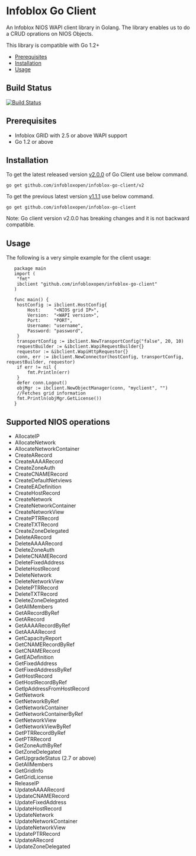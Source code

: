 # Infoblox Go Client

An Infoblox NIOS WAPI client library in Golang.
The library enables us to do a CRUD oprations on NIOS Objects.

This library is compatible with Go 1.2+

- [Prerequisites](#Prerequisites)
- [Installation](#Installation)
- [Usage](#Usage)

## Build Status
[![Build Status](https://travis-ci.org/infobloxopen/infoblox-go-client.svg?branch=master)](https://travis-ci.org/infobloxopen/infoblox-go-client) 


## Prerequisites
   * Infoblox GRID with 2.5 or above WAPI support
   * Go 1.2 or above

## Installation
   To get the latest released version [v2.0.0](https://github.com/infobloxopen/infoblox-go-client/releases/tag/v2.0.0) of Go Client use below command.
   
   `go get github.com/infobloxopen/infoblox-go-client/v2`

   To get the previous latest version [v1.1.1](https://github.com/infobloxopen/infoblox-go-client/releases/tag/v1.1.1) use below command.
   
   `go get github.com/infobloxopen/infoblox-go-client`

   Note: Go client version v2.0.0 has breaking changes and it is not backward compatible.

## Usage

   The following is a very simple example for the client usage:

       package main
       import (
   	    "fmt"
   	    ibclient "github.com/infobloxopen/infoblox-go-client"
       )

       func main() {
   	    hostConfig := ibclient.HostConfig{
   		    Host:     "<NIOS grid IP>",
   		    Version:  "<WAPI version>",
   		    Port:     "PORT",
   		    Username: "username",
   		    Password: "password",
   	    }
   	    transportConfig := ibclient.NewTransportConfig("false", 20, 10)
   	    requestBuilder := &ibclient.WapiRequestBuilder{}
   	    requestor := &ibclient.WapiHttpRequestor{}
   	    conn, err := ibclient.NewConnector(hostConfig, transportConfig, requestBuilder, requestor)
   	    if err != nil {
   		    fmt.Println(err)
   	    }
   	    defer conn.Logout()
   	    objMgr := ibclient.NewObjectManager(conn, "myclient", "")
   	    //Fetches grid information
   	    fmt.Println(objMgr.GetLicense())
       }

## Supported NIOS operations

   * AllocateIP
   * AllocateNetwork
   * AllocateNetworkContainer
   * CreateARecord
   * CreateAAAARecord
   * CreateZoneAuth
   * CreateCNAMERecord
   * CreateDefaultNetviews
   * CreateEADefinition
   * CreateHostRecord
   * CreateNetwork
   * CreateNetworkContainer
   * CreateNetworkView
   * CreatePTRRecord
   * CreateTXTRecord
   * CreateZoneDelegated
   * DeleteARecord
   * DeleteAAAARecord
   * DeleteZoneAuth
   * DeleteCNAMERecord
   * DeleteFixedAddress
   * DeleteHostRecord
   * DeleteNetwork
   * DeleteNetworkView
   * DeletePTRRecord
   * DeleteTXTRecord
   * DeleteZoneDelegated
   * GetAllMembers
   * GetARecordByRef
   * GetARecord
   * GetAAAARecordByRef
   * GetAAAARecord
   * GetCapacityReport
   * GetCNAMERecordByRef
   * GetCNAMERecord
   * GetEADefinition
   * GetFixedAddress
   * GetFixedAddressByRef
   * GetHostRecord
   * GetHostRecordByRef
   * GetIpAddressFromHostRecord
   * GetNetwork
   * GetNetworkByRef
   * GetNetworkContainer
   * GetNetworkContainerByRef
   * GetNetworkView
   * GetNetworkViewByRef
   * GetPTRRecordByRef
   * GetPTRRecord
   * GetZoneAuthByRef
   * GetZoneDelegated
   * GetUpgradeStatus (2.7 or above)
   * GetAllMembers
   * GetGridInfo
   * GetGridLicense
   * ReleaseIP
   * UpdateAAAARecord
   * UpdateCNAMERecord
   * UpdateFixedAddress
   * UpdateHostRecord
   * UpdateNetwork
   * UpdateNetworkContainer
   * UpdateNetworkView
   * UpdatePTRRecord
   * UpdateARecord
   * UpdateZoneDelegated


